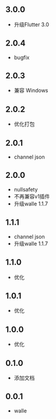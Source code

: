## 3.0.0

* 升级Flutter 3.0

## 2.0.4

* bugfix

## 2.0.3

* 兼容 Windows

## 2.0.2

* 优化打包

## 2.0.1

* channel json

## 2.0.0

* nullsafety
* 不再兼容v1插件
* 升级walle 1.1.7

## 1.1.1

* channel json
* 升级walle 1.1.7

## 1.1.0

* 优化

## 1.0.1

* 优化

## 1.0.0

* 优化

## 0.1.0

* 添加文档

## 0.0.1

* walle
